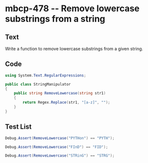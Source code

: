 # mbcp-478 -- Remove lowercase substrings from a string

## Text

Write a function to remove lowercase substrings from a given string.

## Code

```csharp
using System.Text.RegularExpressions;

public class StringManipulator
{
    public string RemoveLowercase(string str1)
    {
        return Regex.Replace(str1, "[a-z]", "");
    }
}
```

## Test List

```csharp
Debug.Assert(RemoveLowercase("PYTHon") == "PYTH");
```

```csharp
Debug.Assert(RemoveLowercase("FInD") == "FID");
```

```csharp
Debug.Assert(RemoveLowercase("STRinG") == "STRG");
```
